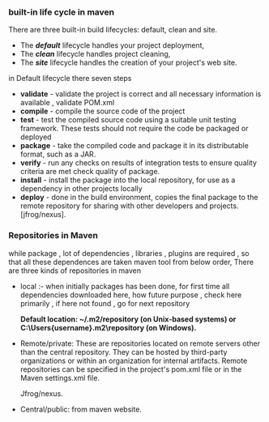 ### built-in life cycle in maven
There are three built-in build lifecycles: default, clean and site. 
- The ***default*** lifecycle handles your project deployment, 
- The ***clean*** lifecycle handles project cleaning,
- The ***site*** lifecycle handles the creation of your project's web site.

in Default lifecycle there seven steps
- **validate** - validate the project is correct and all necessary information is available , validate POM.xml
- **compile** - compile the source code of the project
- **test** - test the compiled source code using a suitable unit testing framework. These tests should not require the code be packaged or deployed
- **package** - take the compiled code and package it in its distributable format, such as a JAR.
- **verify** - run any checks on results of integration tests to ensure quality criteria are met check quality of package.
- **install** - install the package into the local repository, for use as a dependency in other projects locally 
- **deploy** - done in the build environment, copies the final package to the remote repository for sharing with other developers and projects. [jfrog/nexus].

### Repositories in Maven
while package , lot of dependencies , libraries , plugins are required , so that all these dependences are taken maven tool from below order,
There are three kinds of repositories in maven 
- local :- when initially packages has been done, for first time all dependencies downloaded here, how future purpose , check here primarily , if here not found , go for next repository

    **Default location: ~/.m2/repository (on Unix-based systems) or C:\Users\{username}\.m2\repository (on Windows).**
- Remote/private: These are repositories located on remote servers other than the central repository. They can be hosted by third-party organizations or within an organization for internal artifacts.
Remote repositories can be specified in the project's pom.xml file or in the Maven settings.xml file.

    Jfrog/nexus.
- Central/public: from maven website.